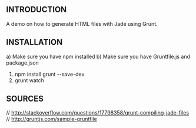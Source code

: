 INTRODUCTION
---
A demo on how to generate HTML files with Jade using Grunt.

INSTALLATION
---
a) Make sure you have npm installed
b) Make sure you have Gruntfile.js and package.json
1) npm install grunt --save-dev
2) grunt watch

SOURCES
---
// http://stackoverflow.com/questions/17798358/grunt-compiling-jade-files
// http://gruntjs.com/sample-gruntfile